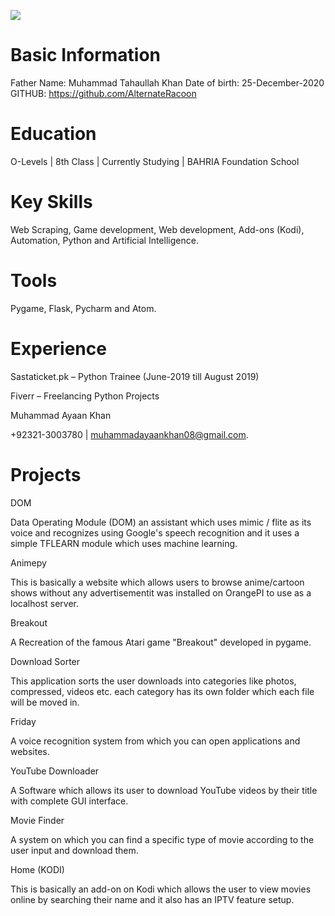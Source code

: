 ![](RackMultipart20201218-4-14w80et_html_8b75af04630b5740.gif)
# Basic Information

Father Name: Muhammad Tahaullah Khan
 Date of birth: 25-December-2020
 GITHUB: https://github.com/AlternateRacoon

#


# Education

O-Levels | 8th Class | Currently Studying | BAHRIA Foundation School

# Key Skills

Web Scraping, Game development, Web development, Add-ons (Kodi), Automation, Python and Artificial Intelligence.

# Tools

Pygame, Flask, Pycharm and Atom.

# Experience

Sastaticket.pk – Python Trainee (June-2019 till August 2019)

Fiverr – Freelancing Python Projects

Muhammad Ayaan Khan

+92321-3003780 | muhammadayaankhan08@gmail.com.

# Projects

DOM

Data Operating Module (DOM) an assistant which uses mimic / flite as its voice and recognizes using Google&#39;s speech recognition and it uses a simple TFLEARN module which uses machine learning.

Animepy

This is basically a website which allows users to browse anime/cartoon shows without any advertisementit was installed on OrangePI to use as a localhost server.

Breakout

A Recreation of the famous Atari game &quot;Breakout&quot; developed in pygame.

Download Sorter

This application sorts the user downloads into categories like photos, compressed, videos etc. each category has its own folder which each file will be moved in.

Friday

A voice recognition system from which you can open applications and websites.

YouTube Downloader

A Software which allows its user to download YouTube videos by their title with complete GUI interface.

Movie Finder

A system on which you can find a specific type of movie according to the user input and download them.

Home (KODI)

This is basically an add-on on Kodi which allows the user to view movies online by searching their name and it also has an IPTV feature setup.
